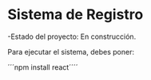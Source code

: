 <h1> Sistema de Registro</h1>
-Estado del proyecto: En construcción.

Para ejecutar el sistema, debes poner:

´´´npm install react´´´´
